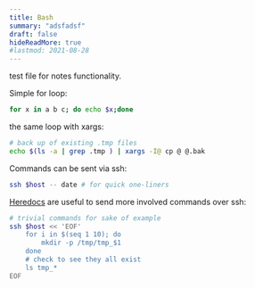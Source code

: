 ```yaml
---
title: Bash
summary: "adsfadsf"
draft: false
hideReadMore: true
#lastmod: 2021-08-28
---
```


test file for notes functionality.

Simple for loop:
```bash
for x in a b c; do echo $x;done
```

the same loop with xargs:
```bash
# back up of existing .tmp files
echo $(ls -a | grep .tmp ) | xargs -I@ cp @ @.bak
```


Commands can be sent via ssh:
```bash
ssh $host -- date # for quick one-liners
```
[Heredocs](https://en.wikipedia.org/wiki/Here_document) are useful to send more involved commands over ssh:

```bash
# trivial commands for sake of example
ssh $host << 'EOF'
    for i in $(seq 1 10); do
        mkdir -p /tmp/tmp_$1
    done
    # check to see they all exist
    ls tmp_*
EOF
```
